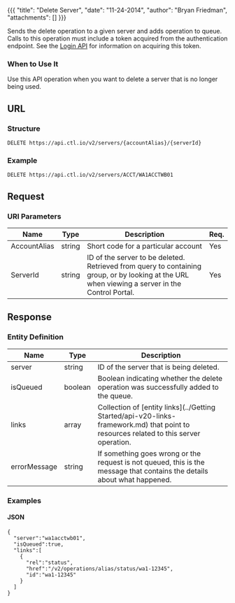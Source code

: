 {{{
  "title": "Delete Server",
  "date": "11-24-2014",
  "author": "Bryan Friedman",
  "attachments": []
}}}

Sends the delete operation to a given server and adds operation to queue. Calls to this operation must include a token acquired from the authentication endpoint. See the [Login API](../Authentication/login.md) for information on acquiring this token.

### When to Use It

Use this API operation when you want to delete a server that is no longer being used.

## URL

### Structure

    DELETE https://api.ctl.io/v2/servers/{accountAlias}/{serverId}

### Example

    DELETE https://api.ctl.io/v2/servers/ACCT/WA1ACCTWB01

## Request

### URI Parameters

| Name | Type | Description | Req. |
| --- | --- | --- | --- |
| AccountAlias | string | Short code for a particular account | Yes |
| ServerId | string | ID of the server to be deleted. Retrieved from query to containing group, or by looking at the URL when viewing a server in the Control Portal. | Yes |

## Response

### Entity Definition

| Name | Type | Description |
| --- | --- | --- |
| server | string | ID of the server that is being deleted. |
| isQueued | boolean | Boolean indicating whether the delete operation was successfully added to the queue. |
| links | array | Collection of [entity links](../Getting Started/api-v20-links-framework.md) that point to resources related to this server operation. |
| errorMessage | string | If something goes wrong or the request is not queued, this is the message that contains the details about what happened. |

### Examples

#### JSON

    {
      "server":"wa1acctwb01",
      "isQueued":true,
      "links":[
        {
          "rel":"status",
          "href":"/v2/operations/alias/status/wa1-12345",
          "id":"wa1-12345"
        }
      ]
    }
